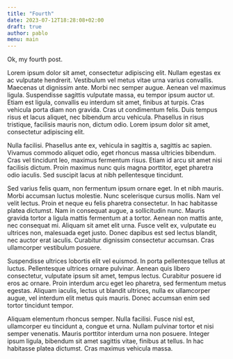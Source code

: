 ```yaml
---
title: "Fourth"
date: 2023-07-12T18:28:08+02:00
draft: true
author: pablo
menu: main
---
```


Ok, my fourth post.

Lorem ipsum dolor sit amet, consectetur adipiscing elit. Nullam egestas ex ac vulputate hendrerit. Vestibulum vel metus vitae urna varius convallis. Maecenas ut dignissim ante. Morbi nec semper augue. Aenean vel maximus ligula. Suspendisse sagittis vulputate massa, eu tempor ipsum auctor ut. Etiam est ligula, convallis eu interdum sit amet, finibus at turpis. Cras vehicula porta diam non gravida. Cras ut condimentum felis. Duis tempus risus et lacus aliquet, nec bibendum arcu vehicula. Phasellus in risus tristique, facilisis mauris non, dictum odio. Lorem ipsum dolor sit amet, consectetur adipiscing elit.

Nulla facilisi. Phasellus ante ex, vehicula in sagittis a, sagittis ac sapien. Vivamus commodo aliquet odio, eget rhoncus massa ultricies bibendum. Cras vel tincidunt leo, maximus fermentum risus. Etiam id arcu sit amet nisi facilisis dictum. Proin maximus nunc quis magna porttitor, eget pharetra odio iaculis. Sed suscipit lacus at nibh pellentesque tincidunt.

Sed varius felis quam, non fermentum ipsum ornare eget. In et nibh mauris. Morbi accumsan luctus molestie. Nunc scelerisque cursus mollis. Nam vel velit lectus. Proin et neque eu felis pharetra consectetur. In hac habitasse platea dictumst. Nam in consequat augue, a sollicitudin nunc. Mauris gravida tortor a ligula mattis fermentum at a tortor. Aenean non mattis ante, nec consequat mi. Aliquam sit amet elit urna. Fusce velit ex, vulputate eu ultrices non, malesuada eget justo. Donec dapibus est sed lectus blandit, nec auctor erat iaculis. Curabitur dignissim consectetur accumsan. Cras ullamcorper vestibulum posuere.

Suspendisse ultrices lobortis elit vel euismod. In porta pellentesque tellus at luctus. Pellentesque ultrices ornare pulvinar. Aenean quis libero consectetur, vulputate ipsum sit amet, tempus lectus. Curabitur posuere id eros ac ornare. Proin interdum arcu eget leo pharetra, sed fermentum metus egestas. Aliquam iaculis, lectus ut blandit ultrices, nulla ex ullamcorper augue, vel interdum elit metus quis mauris. Donec accumsan enim sed tortor tincidunt tempor.

Aliquam elementum rhoncus semper. Nulla facilisi. Fusce nisl est, ullamcorper eu tincidunt a, congue et urna. Nullam pulvinar tortor et nisi semper venenatis. Mauris porttitor interdum urna non posuere. Integer ipsum ligula, bibendum sit amet sagittis vitae, finibus at tellus. In hac habitasse platea dictumst. Cras maximus vehicula massa.